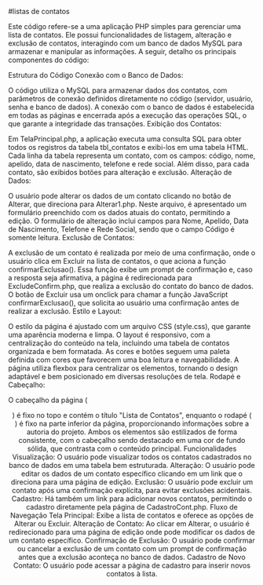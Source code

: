#listas de contatos

Este código refere-se a uma aplicação PHP simples para gerenciar uma lista de contatos. Ele possui funcionalidades de listagem, alteração e exclusão de contatos, interagindo com um banco de dados MySQL para armazenar e manipular as informações. A seguir, detalho os principais componentes do código:

Estrutura do Código
Conexão com o Banco de Dados:

O código utiliza o MySQL para armazenar dados dos contatos, com parâmetros de conexão definidos diretamente no código (servidor, usuário, senha e banco de dados).
A conexão com o banco de dados é estabelecida em todas as páginas e encerrada após a execução das operações SQL, o que garante a integridade das transações.
Exibição dos Contatos:

Em TelaPrincipal.php, a aplicação executa uma consulta SQL para obter todos os registros da tabela tbl_contatos e exibi-los em uma tabela HTML.
Cada linha da tabela representa um contato, com os campos: código, nome, apelido, data de nascimento, telefone e rede social.
Além disso, para cada contato, são exibidos botões para alteração e exclusão.
Alteração de Dados:

O usuário pode alterar os dados de um contato clicando no botão de Alterar, que direciona para Alterar1.php. Neste arquivo, é apresentado um formulário preenchido com os dados atuais do contato, permitindo a edição.
O formulário de alteração inclui campos para Nome, Apelido, Data de Nascimento, Telefone e Rede Social, sendo que o campo Código é somente leitura.
Exclusão de Contatos:

A exclusão de um contato é realizada por meio de uma confirmação, onde o usuário clica em Excluir na lista de contatos, o que aciona a função confirmarExclusao(). Essa função exibe um prompt de confirmação e, caso a resposta seja afirmativa, a página é redirecionada para ExcludeConfirm.php, que realiza a exclusão do contato do banco de dados.
O botão de Excluir usa um onclick para chamar a função JavaScript confirmarExclusao(), que solicita ao usuário uma confirmação antes de realizar a exclusão.
Estilo e Layout:

O estilo da página é ajustado com um arquivo CSS (style.css), que garante uma aparência moderna e limpa.
O layout é responsivo, com a centralização do conteúdo na tela, incluindo uma tabela de contatos organizada e bem formatada. As cores e botões seguem uma paleta definida com cores que favorecem uma boa leitura e navegabilidade.
A página utiliza flexbox para centralizar os elementos, tornando o design adaptável e bem posicionado em diversas resoluções de tela.
Rodapé e Cabeçalho:

O cabeçalho da página (<header>) é fixo no topo e contém o título "Lista de Contatos", enquanto o rodapé (<footer>) é fixo na parte inferior da página, proporcionando informações sobre a autoria do projeto.
Ambos os elementos são estilizados de forma consistente, com o cabeçalho sendo destacado em uma cor de fundo sólida, que contrasta com o conteúdo principal.
Funcionalidades
Visualização: O usuário pode visualizar todos os contatos cadastrados no banco de dados em uma tabela bem estruturada.
Alteração: O usuário pode editar os dados de um contato específico clicando em um link que o direciona para uma página de edição.
Exclusão: O usuário pode excluir um contato após uma confirmação explícita, para evitar exclusões acidentais.
Cadastro: Há também um link para adicionar novos contatos, permitindo o cadastro diretamente pela página de CadastroCont.php.
Fluxo de Navegação
Tela Principal: Exibe a lista de contatos e oferece as opções de Alterar ou Excluir.
Alteração de Contato: Ao clicar em Alterar, o usuário é redirecionado para uma página de edição onde pode modificar os dados de um contato específico.
Confirmação de Exclusão: O usuário pode confirmar ou cancelar a exclusão de um contato com um prompt de confirmação antes que a exclusão aconteça no banco de dados.
Cadastro de Novo Contato: O usuário pode acessar a página de cadastro para inserir novos contatos à lista.
